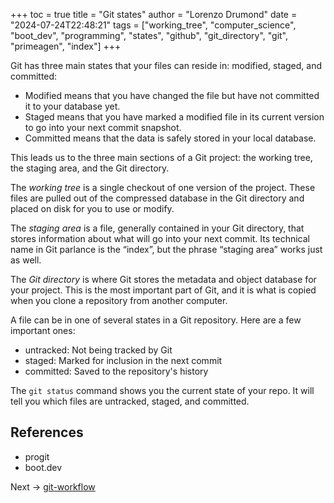 +++
toc = true
title = "Git states"
author = "Lorenzo Drumond"
date = "2024-07-24T22:48:21"
tags = ["working_tree",  "computer_science",  "boot_dev",  "programming",  "states",  "github",  "git_directory",  "git",  "primeagen",  "index"]
+++


Git has three main states that your files can reside in:
modified, staged, and committed:

- Modified means that you have changed the file but have
not committed it to your database yet.
- Staged means that you have marked a modified file in its
current version to
  go into your next commit snapshot.
- Committed means that the data is safely stored in your
local database.

This leads us to the three main sections of a Git project:
the working tree, the staging area, and the
Git directory.

The _working tree_ is a single checkout of one version of
the project. These files are pulled out of the
compressed database in the Git directory and placed on disk
for you to use or modify.

The _staging area_ is a file, generally contained in your
Git directory, that stores information about
what will go into your next commit. Its technical name in
Git parlance is the “index”, but the phrase
“staging area” works just as well.

The _Git directory_ is where Git stores the metadata and
object database for your project. This is the
most important part of Git, and it is what is copied when
you clone a repository from another
computer.

A file can be in one of several states in a Git repository.
Here are a few important ones:

- untracked: Not being tracked by Git
- staged: Marked for inclusion in the next commit
- committed: Saved to the repository's history

The `git status` command shows you the current state of
your repo. It will tell you which files are untracked,
staged, and committed.


## References

- progit
- boot.dev

Next -> [git-workflow](/wiki/git-workflow/)
